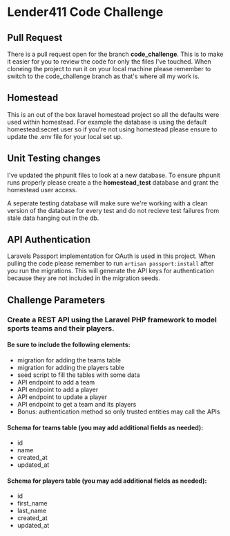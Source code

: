 # Lender411 Code Challenge

## Pull Request

There is a pull request open for the branch **code_challenge**. This is to make it easier for you to review the code for only the files I've touched. When cloneing the project to run it on your local machine please remember to switch to the code_challenge branch as that's where all my work is. 

## Homestead

This is an out of the box laravel homestead project so all the defaults were used within homestead. For example the database is using the default homestead:secret user so if you're not using homestead please ensure to update the .env file for your local set up.

## Unit Testing changes

I've updated the phpunit files to look at a new database. To ensure phpunit runs properly please create a the **homestead_test** database and grant the homestead user access. 

A seperate testing database will make sure we're working with a clean version of the database for every test and do not recieve test failures from stale data hanging out in the db.

## API Authentication

Laravels Passport implementation for OAuth is used in this project. 
When pulling the code please remember to run ```artisan passport:install``` after you run the migrations.
This will generate the API keys for authentication because they are not included in the migration seeds.

## Challenge Parameters

### Create a REST API using the Laravel PHP framework to model sports teams and their players.

#### Be sure to include the following elements:

- migration for adding the teams table
- migration for adding the players table
- seed script to fill the tables with some data
- API endpoint to add a team
- API endpoint to add a player
- API endpoint to update a player
- API endpoint to get a team and its players
- Bonus: authentication method so only trusted entities may call the APIs

#### Schema for teams table (you may add additional fields as needed):

- id
- name
- created_at
- updated_at

#### Schema for players table (you may add additional fields as needed):

- id
- first_name
- last_name
- created_at
- updated_at
